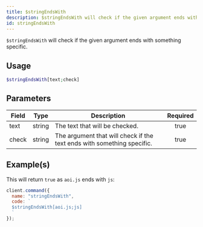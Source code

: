 ```yaml
---
title: $stringEndsWith
description: $stringEndsWith will check if the given argument ends with something specific.
id: stringEndsWith
---
```


`$stringEndsWith` will check if the given argument ends with something specific.

## Usage

```php
$stringEndsWith[text;check]
```

## Parameters

| Field | Type   | Description                                                            | Required |
| ----- | ------ | ---------------------------------------------------------------------- | :------: |
| text  | string | The text that will be checked.                                         |   true   |
| check | string | The argument that will check if the text ends with something specific. |   true   |

## Example(s)

This will return `true` as `aoi.js` ends with `js`:

```javascript
client.command({
  name: "stringEndsWith",
  code: `
  $stringEndsWith[aoi.js;js]
  `
});
```
